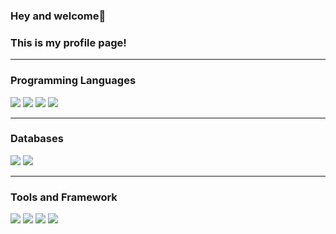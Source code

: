 ### Hey and welcome👋
### This is my profile page!

<hr>
<h3>Programming Languages</h3>
<img src="https://img.shields.io/badge/python-3670A0?style=for-the-badge&logo=python&logoColor=ffdd54%22%3E">
<img src="https://img.shields.io/badge/javascript-%23323330.svg?style=for-the-badge&logo=javascript&logoColor=%23F7DF1E%22%3E">
<img src="https://img.shields.io/badge/html5-%23E34F26.svg?style=for-the-badge&logo=html5&logoColor=white%22%3E">
<img src="https://img.shields.io/badge/css3-%231572B6.svg?style=for-the-badge&logo=css3&logoColor=white%22%3E">

<hr>
<h3>Databases</h3>
<img src="https://img.shields.io/badge/mysql-%2300f.svg?style=for-the-badge&logo=mysql&logoColor=white%22%3E">
<img src="https://img.shields.io/badge/MongoDB-%234ea94b.svg?style=for-the-badge&logo=mongodb&logoColor=white%22%3E">

<hr>
<h3>Tools and Framework</h3>
<img src="https://img.shields.io/badge/docker-%230db7ed.svg?style=for-the-badge&logo=docker&logoColor=white%22%3E">
<img src="https://img.shields.io/badge/flask-%23000.svg?style=for-the-badge&logo=flask&logoColor=white%22%3E">
<img src="https://img.shields.io/badge/pandas-%23150458.svg?style=for-the-badge&logo=pandas&logoColor=white%22%3E">
<img src="https://img.shields.io/badge/scikit--learn-%23F7931E.svg?style=for-the-badge&logo=scikit-learn&logoColor=white%22%3E">
          
<!--
**marcoRanmna/marcoRanmna** is a ✨ _special_ ✨ repository because its `README.md` (this file) appears on your GitHub profile.

